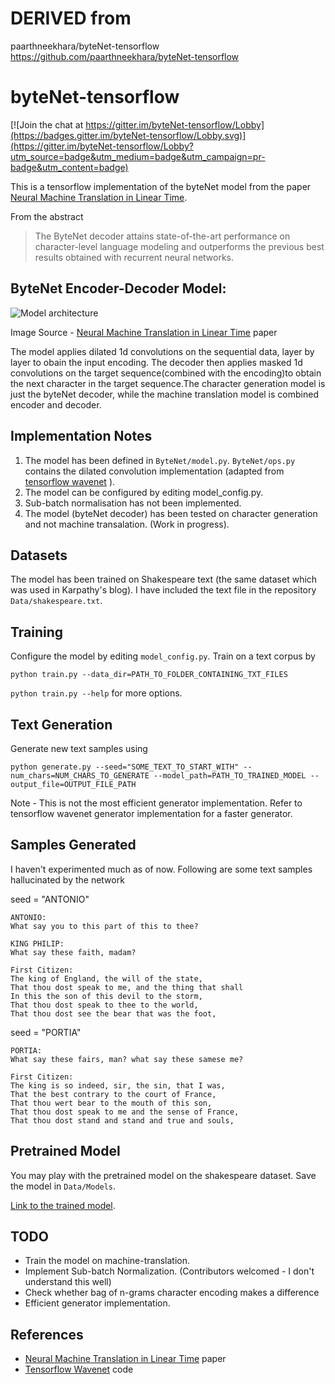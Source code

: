 # DERIVED from 

paarthneekhara/byteNet-tensorflow
https://github.com/paarthneekhara/byteNet-tensorflow


# byteNet-tensorflow

[![Join the chat at https://gitter.im/byteNet-tensorflow/Lobby](https://badges.gitter.im/byteNet-tensorflow/Lobby.svg)](https://gitter.im/byteNet-tensorflow/Lobby?utm_source=badge&utm_medium=badge&utm_campaign=pr-badge&utm_content=badge)

This is a tensorflow implementation of the byteNet model from the paper [Neural Machine Translation in Linear Time][1]. 

From the abstract
>The ByteNet decoder attains state-of-the-art performance on character-level language modeling and outperforms the previous best results obtained with recurrent neural networks.

## ByteNet Encoder-Decoder Model:
![Model architecture](http://i.imgur.com/IE6Zq6o.jpg)

Image Source - [Neural Machine Translation in Linear Time][1] paper

The model applies dilated 1d convolutions on the sequential data, layer by layer to obain the input encoding. The decoder then applies masked 1d convolutions on the target sequence(combined with the encoding)to obtain the next character in the target sequence.The character generation model is just the byteNet decoder, while the machine translation model is combined encoder and decoder.

## Implementation Notes
1. The model has been defined in ```ByteNet/model.py```. ```ByteNet/ops.py``` contains the dilated convolution implementation (adapted from [tensorflow wavenet][2] ).
2. The model can be configured by editing model_config.py.
3. Sub-batch normalisation has not been implemented.
4. The model (byteNet decoder) has been tested on character generation and not machine transalation. (Work in progress).

## Datasets
The model has been trained on Shakespeare text (the same dataset which was used in Karpathy's blog). I have included the text file in the repository ```Data/shakespeare.txt```.

## Training
Configure the model by editing ```model_config.py```. Train on a text corpus by

```python train.py --data_dir=PATH_TO_FOLDER_CONTAINING_TXT_FILES```

```python train.py --help``` for more options.

## Text Generation
Generate new text samples using

```python generate.py --seed="SOME_TEXT_TO_START_WITH" --num_chars=NUM_CHARS_TO_GENERATE --model_path=PATH_TO_TRAINED_MODEL --output_file=OUTPUT_FILE_PATH```

Note - This is not the most efficient generator implementation. Refer to tensorflow wavenet generator implementation for a faster generator.

## Samples Generated
I haven't experimented much as of now. Following are some text samples hallucinated by the network


seed = "ANTONIO"
```
ANTONIO:
What say you to this part of this to thee?

KING PHILIP:
What say these faith, madam?

First Citizen:
The king of England, the will of the state,
That thou dost speak to me, and the thing that shall
In this the son of this devil to the storm,
That thou dost speak to thee to the world,
That thou dost see the bear that was the foot,

```

seed = "PORTIA"
```
PORTIA:
What say these fairs, man? what say these samese me?

First Citizen:
The king is so indeed, sir, the sin, that I was,
That the best contrary to the court of France,
That thou wert bear to the mouth of this son,
That thou dost speak to me and the sense of France,
That thou dost stand and stand and true and souls,
```

## Pretrained Model
You may play with the pretrained model on the shakespeare dataset. Save the model in ```Data/Models```.

[Link to the trained model][3].


## TODO
- Train the model on machine-translation.
- Implement Sub-batch Normalization. (Contributors welcomed - I don't understand this well)
- Check whether bag of n-grams character encoding makes a difference
- Efficient generator implementation.

## References
- [Neural Machine Translation in Linear Time][1] paper
- [Tensorflow Wavenet][2] code


[1]:https://arxiv.org/abs/1610.10099
[2]:https://github.com/ibab/tensorflow-wavenet
[3]:https://drive.google.com/file/d/0B30fmeZ1slbBYWVSWnMyc3hXQVU/view?usp=sharing

